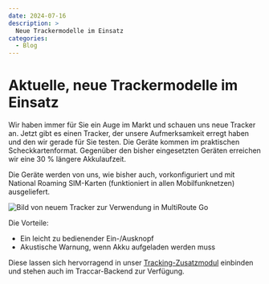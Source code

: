 ```yaml
---
date: 2024-07-16
description: >
  Neue Trackermodelle im Einsatz
categories:
  - Blog
---
```


# Aktuelle, neue Trackermodelle im Einsatz

Wir haben immer für Sie ein Auge im Markt und schauen uns neue Tracker an. Jetzt gibt es einen  Tracker, der unsere Aufmerksamkeit erregt haben und den wir gerade für Sie testen.
Die Geräte kommen im praktischen Scheckkartenformat. Gegenüber den bisher eingesetzten Geräten erreichen wir eine 30 % längere Akkulaufzeit.

Die Geräte werden von uns, wie bisher auch, vorkonfiguriert und mit National Roaming SIM-Karten (funktioniert in allen Mobilfunknetzen) ausgeliefert.

<!-- more -->

![Bild von neuem Tracker zur Verwendung in MultiRoute Go](https://github.com/user-attachments/assets/bbe15138-eae6-46c9-9b87-385fb7fdf267 "Neue Tracker für MultiRoute Go!")

Die Vorteile:
- Ein leicht zu bedienender Ein-/Ausknopf
- Akustische Warnung, wenn Akku aufgeladen werden muss

Diese lassen sich hervorragend in unser [Tracking-Zusatzmodul](https://go.multiroute.de/handbuch/zusatzmodule/#tracking) einbinden und stehen auch im Traccar-Backend zur Verfügung.





